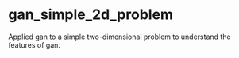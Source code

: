 # gan_simple_2d_problem
Applied gan to a simple two-dimensional problem to understand the features of gan.

